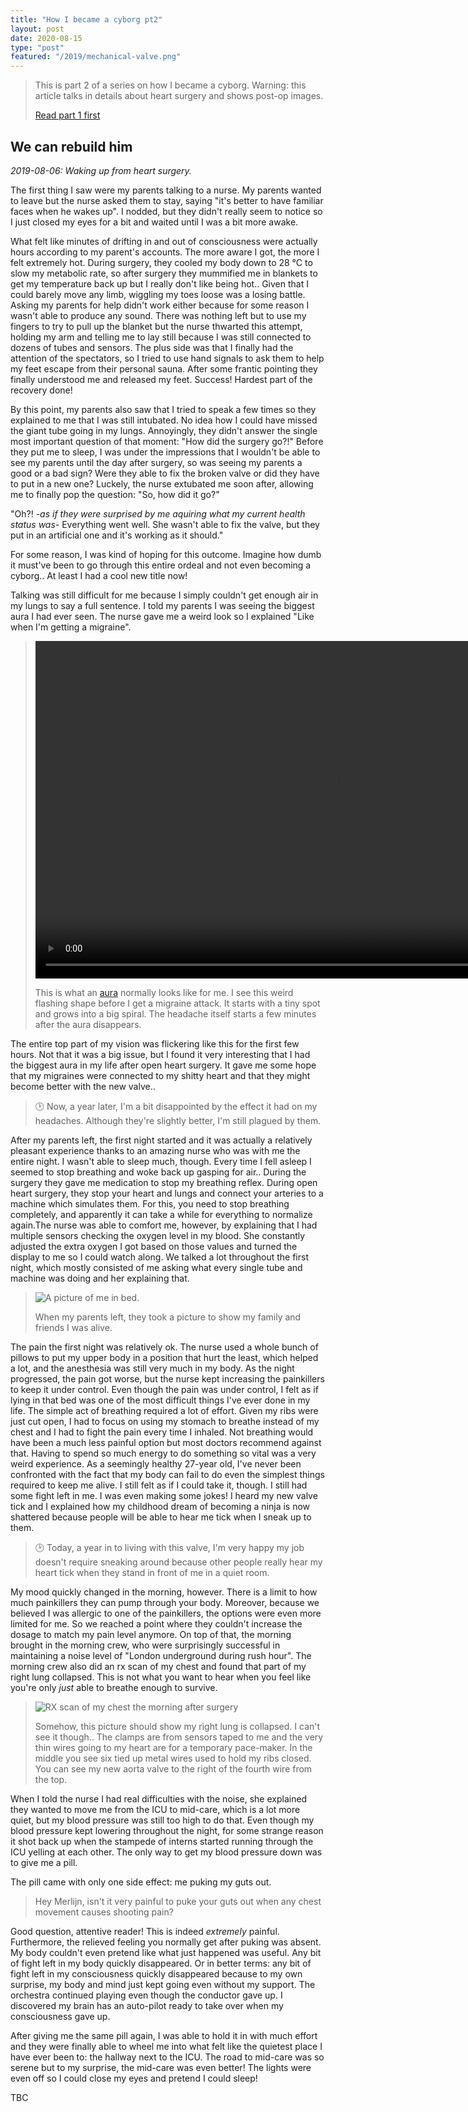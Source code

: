 ```yaml
---
title: "How I became a cyborg pt2"
layout: post
date: 2020-08-15
type: "post"
featured: "/2019/mechanical-valve.png"
---
```


> This is part 2 of a series on how I became a cyborg. Warning: this article talks in details about heart surgery and shows post-op images.
>
> [Read part 1 first](/blog/2019-steampunk-cyborg-1)

## We can rebuild him

*2019-08-06: Waking up from heart surgery.*

The first thing I saw were my parents talking to a nurse. My parents wanted to leave but the nurse asked them to stay, saying "it's better to have familiar faces when he wakes up". I nodded, but they didn't really seem to notice so I just closed my eyes for a bit and waited until I was a bit more awake.

What felt like minutes of drifting in and out of consciousness were actually hours according to my parent's accounts. The more aware I got, the more I felt extremely hot. During surgery, they cooled my body down to 28 °C to slow my metabolic rate, so after surgery they mummified me in blankets to get my temperature back up but I really don't like being hot.. Given that I could barely move any limb, wiggling my toes loose was a losing battle. Asking my parents for help didn't work either because for some reason I wasn't able to produce any sound. There was nothing left but to use my fingers to try to pull up the blanket but the nurse thwarted this attempt, holding my arm and telling me to lay still because I was still connected to dozens of tubes and sensors. The plus side was that I finally had the attention of the spectators, so I tried to use hand signals to ask them to help my feet escape from their personal sauna. After some frantic pointing they finally understood me and released my feet. Success! Hardest part of the recovery done!

By this point, my parents also saw that I tried to speak a few times so they explained to me that I was still intubated. No idea how I could have missed the giant tube going in my lungs. Annoyingly, they didn't answer the single most important question of that moment: "How did the surgery go?!" Before they put me to sleep, I was under the impressions that I wouldn't be able to see my parents until the day after surgery, so was seeing my parents a good or a bad sign? Were they able to fix the broken valve or did they have to put in a new one? Luckely, the nurse extubated me soon after, allowing me to finally pop the question: "So, how did it go?"

"Oh?! *-as if they were surprised by me aquiring what my current health status was-* Everything went well. She wasn't able to fix the valve, but they put in an artificial one and it's working as it should."

For some reason, I was kind of hoping for this outcome. Imagine how dumb it must've been to go through this entire ordeal and not even becoming a cyborg.. At least I had a cool new title now!

Talking was still difficult for me because I simply couldn't get enough air in my lungs to say a full sentence. I told my parents I was seeing the biggest aura I had ever seen. The nurse gave me a weird look so I explained "Like when I'm getting a migraine".

> <video width="960" height="540" autoplay loop muted>
>   <source src="/img/2019/aura.mp4" type="video/mp4">
> Your browser does not support the video tag.
> </video>
>
> This is what an [aura](https://en.wikipedia.org/wiki/Aura_(symptom)) normally looks like for me. I see this weird flashing shape before I get a migraine attack. It starts with a tiny spot and grows into a big spiral. The headache itself starts a few minutes after the aura disappears.

The entire top part of my vision was flickering like this for the first few hours. Not that it was a big issue, but I found it very interesting that I had the biggest aura in my life after open heart surgery. It gave me some hope that my migraines were connected to my shitty heart and that they might become better with the new valve..

> 🕑 Now, a year later, I'm a bit disappointed by the effect it had on my headaches. Although they're slightly better, I'm still plagued by them.

After my parents left, the first night started and it was actually a relatively pleasant experience thanks to an amazing nurse who was with me the entire night. I wasn't able to sleep much, though. Every time I fell asleep I seemed to stop breathing and woke back up gasping for air.. During the surgery they gave me medication to stop my breathing reflex. During open heart surgery, they stop your heart and lungs and connect your arteries to a machine which simulates them. For this, you need to stop breathing completely, and apparently it can take a while for everything to normalize again.The nurse was able to comfort me, however, by explaining that I had multiple sensors checking the oxygen level in my blood. She constantly adjusted the extra oxygen I got based on those values and turned the display to me so I could watch along. We talked a lot throughout the first night, which mostly consisted of me asking what every single tube and machine was doing and her explaining that.

> ![A picture of me in bed.](/img/2019/after-surgery-thumb.jpg)
>
> When my parents left, they took a picture to show my family and friends I was alive.

The pain the first night was relatively ok. The nurse used a whole bunch of pillows to put my upper body in a position that hurt the least, which helped a lot, and the anesthesia was still very much in my body. As the night progressed, the pain got worse, but the nurse kept increasing the painkillers to keep it under control. Even though the pain was under control, I felt as if lying in that bed was one of the most difficult things I've ever done in my life. The simple act of breathing required a lot of effort. Given my ribs were just cut open, I had to focus on using my stomach to breathe instead of my chest and I had to fight the pain every time I inhaled. Not breathing would have been a much less painful option but most doctors recommend against that. Having to spend so much energy to do something so vital was a very weird experience. As a seemingly healthy 27-year old, I've never been confronted with the fact that my body can fail to do even the simplest things required to keep me alive. I still felt as if I could take it, though. I still had some fight left in me. I was even making some jokes! I heard my new valve tick and I explained how my childhood dream of becoming a ninja is now shattered because people will be able to hear me tick when I sneak up to them.

> 🕑 Today, a year in to living with this valve, I'm very happy my job doesn't require sneaking around because other people really hear my heart tick when they stand in front of me in a quiet room.

My mood quickly changed in the morning, however. There is a limit to how much painkillers they can pump through your body. Moreover, because we believed I was allergic to one of the painkillers, the options were even more limited for me. So we reached a point where they couldn't increase the dosage to match my pain level anymore. On top of that, the morning brought in the morning crew, who were surprisingly successful in maintaining a noise level of "London underground during rush hour". The morning crew also did an rx scan of my chest and found that part of my right lung collapsed. This is not what you want to hear when you feel like you're only _just_ able to breathe enough to survive.

>
> ![RX scan of my chest the morning after surgery](/img/2019/2019-08-07-07:28-thorax.jpeg)
>
> Somehow, this picture should show my right lung is collapsed. I can't see it though.. The clamps are from sensors taped to me and the very thin wires going to my heart are for a temporary pace-maker. In the middle you see six tied up metal wires used to hold my ribs closed. You can see my new aorta valve to the right of the fourth wire from the top.

When I told the nurse I had real difficulties with the noise, she explained they wanted to move me from the ICU to mid-care, which is a lot more quiet, but my blood pressure was still too high to do that. Even though my blood pressure kept lowering throughout the night, for some strange reason it shot back up when the stampede of interns started running through the ICU yelling at each other. The only way to get my blood pressure down was to give me a pill.

The pill came with only one side effect: me puking my guts out.

> Hey Merlijn, isn't it very painful to puke your guts out when any chest movement causes shooting pain?

Good question, attentive reader! This is indeed *extremely* painful. Furthermore, the relieved feeling you normally get after puking was absent. My body couldn't even pretend like what just happened was useful. Any bit of fight left in my body quickly disappeared. Or in better terms: any bit of fight left in my consciousness quickly disappeared because to my own surprise, my body and mind just kept going even without my support. The orchestra continued playing even though the conductor gave up. I discovered my brain has an auto-pilot ready to take over when my consciousness gave up.

After giving me the same pill again, I was able to hold it in with much effort and they were finally able to wheel me into what felt like the quietest place I have ever been to: the hallway next to the ICU. The road to mid-care was so serene but to my surprise, the mid-care was even better! The lights were even off so I could close my eyes and pretend I could sleep!

TBC

<!--The first weeks I got multiple aura's a day and this slowly reduced over the next weeks and months following my surgery. The doctors initially thought this might be due to the anesthesia they gave me, but that shouldn't affect me months after the surgery. M-->
